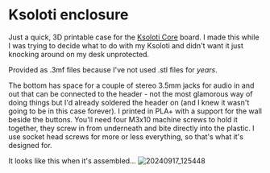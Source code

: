 # Ksoloti enclosure

Just a quick, 3D printable case for the [Ksoloti Core](https://ksoloti.github.io/) board. I made this while I was trying to decide what to do with my Ksoloti and didn't want it just knocking around on my desk unprotected.

Provided as .3mf files because I've not used .stl files for _years_.

The bottom has space for a couple of stereo 3.5mm jacks for audio in and out that can be connected to the header - not the most glamorous way of doing things but I'd already soldered the header on (and I knew it wasn't going to be in this case forever). I printed in PLA+ with a support for the wall beside the buttons. You'll need four M3x10 machine screws to hold it together, they screw in from underneath and bite directly into the plastic. I use socket head screws for more or less everything, so that's what it's designed for.

It looks like this when it's assembled...
![20240917_125448](https://github.com/user-attachments/assets/98c92886-fe20-441c-ac7a-a1ad354de0d7)
